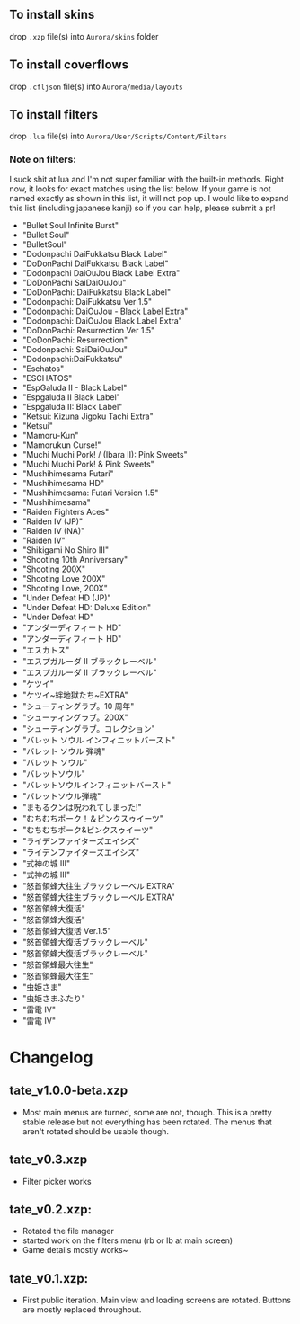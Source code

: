 ## To install skins

drop `.xzp` file(s) into `Aurora/skins` folder

## To install coverflows

drop `.cfljson` file(s) into `Aurora/media/layouts`

## To install filters

drop `.lua` file(s) into `Aurora/User/Scripts/Content/Filters`

### Note on filters:

I suck shit at lua and I'm not super familiar with the built-in methods. Right now, it looks for exact matches using the list below. If your game is not named exactly as shown in this list, it will not pop up. I would like to expand this list (including japanese kanji) so if you can help, please submit a pr!

- "Bullet Soul Infinite Burst"
- "Bullet Soul"
- "BulletSoul"
- "Dodonpachi DaiFukkatsu Black Label"
- "DoDonPachi DaiFukkatsu Black Label"
- "Dodonpachi DaiOuJou Black Label Extra"
- "DoDonPachi SaiDaiOuJou"
- "DoDonPachi: DaiFukkatsu Black Label"
- "Dodonpachi: DaiFukkatsu Ver 1.5"
- "Dodonpachi: DaiOuJou - Black Label Extra"
- "Dodonpachi: DaiOuJou Black Label Extra"
- "DoDonPachi: Resurrection Ver 1.5"
- "DoDonPachi: Resurrection"
- "Dodonpachi: SaiDaiOuJou"
- "Dodonpachi:DaiFukkatsu"
- "Eschatos"
- "ESCHATOS"
- "EspGaluda II - Black Label"
- "Espgaluda II Black Label"
- "Espgaluda II: Black Label"
- "Ketsui: Kizuna Jigoku Tachi Extra"
- "Ketsui"
- "Mamoru-Kun"
- "Mamorukun Curse!"
- "Muchi Muchi Pork! / (Ibara II): Pink Sweets"
- "Muchi Muchi Pork! & Pink Sweets"
- "Mushihimesama Futari"
- "Mushihimesama HD"
- "Mushihimesama: Futari Version 1.5"
- "Mushihimesama"
- "Raiden Fighters Aces"
- "Raiden IV (JP)"
- "Raiden IV (NA)"
- "Raiden IV"
- "Shikigami No Shiro III"
- "Shooting 10th Anniversary"
- "Shooting 200X"
- "Shooting Love 200X"
- "Shooting Love, 200X"
- "Under Defeat HD (JP)"
- "Under Defeat HD: Deluxe Edition"
- "Under Defeat HD"
- "アンダーディフィート HD"
- "アンダーディフィート HD"
- "エスカトス"
- "エスプガルーダ II ブラックレーベル"
- "エスプガルーダ II ブラックレーベル"
- "ケツイ"
- "ケツイ~絆地獄たち~EXTRA"
- "シューティングラブ。10 周年"
- "シューティングラブ。200X"
- "シューティングラブ。コレクション"
- "バレット ソウル インフィニットバースト"
- "バレット ソウル 弾魂"
- "バレット ソウル"
- "バレットソウル"
- "バレットソウルインフィニットバースト"
- "バレットソウル弾魂"
- "まもるクンは呪われてしまった!"
- "むちむちポーク！＆ピンクスゥイーツ"
- "むちむちポーク&ピンクスゥイーツ"
- "ライデンファイターズエイシズ"
- "ライデンファイターズエイシズ"
- "式神の城 III"
- "式神の城 III"
- "怒首領蜂大往生ブラックレーベル EXTRA"
- "怒首領蜂大往生ブラックレーベル EXTRA"
- "怒首領蜂大復活"
- "怒首領蜂大復活"
- "怒首領蜂大復活 Ver.1.5"
- "怒首領蜂大復活ブラックレーベル"
- "怒首領蜂大復活ブラックレーベル"
- "怒首領蜂最大往生"
- "怒首領蜂最大往生"
- "虫姫さま"
- "虫姫さまふたり"
- "雷電 IV"
- "雷電 IV"

# Changelog

## tate_v1.0.0-beta.xzp

- Most main menus are turned, some are not, though. This is a pretty stable release but not everything has been rotated. The menus that aren't rotated should be usable though.

## tate_v0.3.xzp

- Filter picker works

## tate_v0.2.xzp:

- Rotated the file manager
- started work on the filters menu (rb or lb at main screen)
- Game details mostly works~

## tate_v0.1.xzp:

- First public iteration. Main view and loading screens are rotated. Buttons are mostly replaced throughout.
